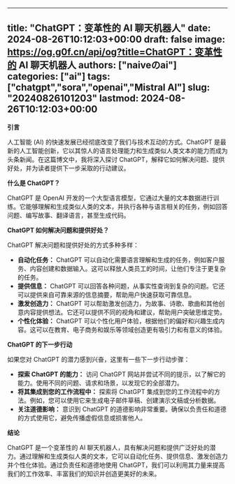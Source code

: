 
---
title: "ChatGPT：变革性的 AI 聊天机器人"
date: 2024-08-26T10:12:03+00:00
draft: false
image: https://og.g0f.cn/api/og?title=ChatGPT：变革性的 AI 聊天机器人
authors: ["naiveのai"]
categories: ["ai"]
tags: ["chatgpt","sora","openai","Mistral AI"]
slug: "20240826101203"
lastmod: 2024-08-26T10:12:03+00:00
---
**引言**

人工智能 (AI) 的快速发展已经彻底改变了我们与技术互动的方式。ChatGPT 是最新的人工智能创新，它以其惊人的语言处理能力和生成类似人类文本的能力而成为头条新闻。在这篇博文中，我将深入探讨 ChatGPT，解释它如何解决问题、提供好处，并为读者提供下一步采取的行动建议。

**什么是 ChatGPT？**

ChatGPT 是 OpenAI 开发的一个大型语言模型，它通过大量的文本数据进行训练。它能够理解和生成类似人类的文本，并执行各种与语言相关的任务，例如回答问题、编写故事、翻译语言，甚至生成代码。

**ChatGPT 如何解决问题和提供好处？**

ChatGPT 解决问题和提供好处的方式多种多样：

* **自动化任务：** ChatGPT 可以自动化需要语言理解和生成的任务，例如客户服务、内容创建和数据输入。这可以释放人类员工的时间，让他们专注于更复杂的任务。
* **提供信息：** ChatGPT 可以回答各种问题，从事实性查询到复杂的问题。它还可以提供来自可靠来源的信息摘要，帮助用户快速获取可靠信息。
* **激发创造力：** ChatGPT 可以帮助激发创造力，为故事、诗歌、歌曲和其他创意内容提供想法。它还可以提供不同的视角和建议，帮助用户突破思维定势。
* **个性化体验：** ChatGPT 可以个性化用户体验，根据他们的偏好和兴趣生成内容。这可以在教育、电子商务和娱乐等领域创造更有吸引力和有意义的体验。

**ChatGPT 的下一步行动**

如果您对 ChatGPT 的潜力感到兴奋，这里有一些下一步行动步骤：

* **探索 ChatGPT 的能力：** 访问 ChatGPT 网站并尝试不同的提示，以了解它的能力。使用不同的问题、请求和场景，以发现它的全部潜力。
* **将其集成到您的工作流程中：** 探索将 ChatGPT 集成到您的工作流程中的方法。例如，您可以使用它来生成电子邮件草稿、创建演示文稿或分析数据。
* **关注道德影响：** 意识到 ChatGPT 的道德影响非常重要。确保以负责任和道德的方式使用它，避免传播虚假信息或损害他人。

**结论**

ChatGPT 是一个变革性的 AI 聊天机器人，具有解决问题和提供广泛好处的潜力。通过理解和生成类似人类的文本，它可以自动化任务、提供信息、激发创造力并个性化体验。通过负责任和道德地使用 ChatGPT，我们可以利用其力量来提高我们的工作效率、丰富我们的知识并创造更美好的未来。